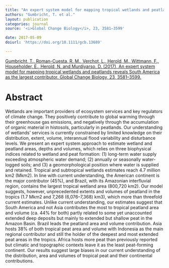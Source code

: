 ```yaml
---
title: "An expert system model for mapping tropical wetlands and peatlands reveals South America as the largest contributor."
authors: "Gumbricht, T. et al."
layout: publication
categories: journal
source: '<i>Global Change Biology</i>, 23, 3581–3599'

date: 2017-05-09
doiurl: 'https://doi.org/10.1111/gcb.13689'

---
```


[Gumbricht, T., Roman-Cuesta, R. M., Verchot, L., Herold, M., Wittmann, F., Householder, E., Herold, N. and Murdiyarso, D. (2017), An expert system model for mapping tropical wetlands and peatlands reveals South America as the largest contributor. Global Change Biology, 23, 3581–3599.](https://doi.org/10.1111/gcb.13689)  

<h1 class='foot-description'>Abstract</h1>
Wetlands are important providers of ecosystem services and key regulators of climate change. They positively contribute to global warming through their greenhouse gas emissions, and negatively through the accumulation of organic material in histosols, particularly in peatlands. Our understanding of wetlands’ services is currently constrained by limited knowledge on their distribution, extent, volume, interannual flood variability and disturbance levels. We present an expert system approach to estimate wetland and peatland areas, depths and volumes, which relies on three biophysical indices related to wetland and peat formation: (1) long-term water supply exceeding atmospheric water demand; (2) annually or seasonally water-logged soils; and (3) a geomorphological position where water is supplied and retained. Tropical and subtropical wetlands estimates reach 4.7 million km2 (Mkm2). In line with current understanding, the American continent is the major contributor (45%), and Brazil, with its Amazonian interfluvial region, contains the largest tropical wetland area (800,720 km2). Our model suggests, however, unprecedented extents and volumes of peatland in the tropics (1.7 Mkm2 and 7,268 (6,076–7,368) km3), which more than threefold current estimates. Unlike current understanding, our estimates suggest that South America and not Asia contributes the most to tropical peatland area and volume (ca. 44% for both) partly related to some yet unaccounted extended deep deposits but mainly to extended but shallow peat in the Amazon Basin. Brazil leads the peatland area and volume contribution. Asia hosts 38% of both tropical peat area and volume with Indonesia as the main regional contributor and still the holder of the deepest and most extended peat areas in the tropics. Africa hosts more peat than previously reported but climatic and topographic contexts leave it as the least peat-forming continent. Our results suggest large biases in our current understanding of the distribution, area and volumes of tropical peat and their continental contributions.
